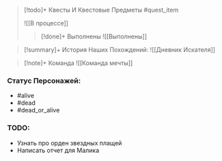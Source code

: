 > [!todo]+ Квесты И Квестовые Предметы
> #quest_item
> 
> ![[В процессе]]
>
>>[!done]+ Выполнены
>>![[Выполнены]]

> [!summary]+ История Наших Похождений:
> ![[Дневник Искателя]]

> [!note]+ Команда
> ![[Команда мечты]]

### Статус Персонажей:

- #alive
- #dead
- #dead_or_alive

### TODO:

- Узнать про орден звездных плащей
- Написать отчет для Малика
